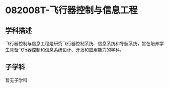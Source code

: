 # 082008T-飞行器控制与信息工程

## 学科描述
飞行器控制与信息工程是研究飞行器控制系统、信息系统和导航系统，旨在培养学生具备飞行器控制和信息系统设计、开发和应用能力的学科。

## 子学科

暂无子学科
